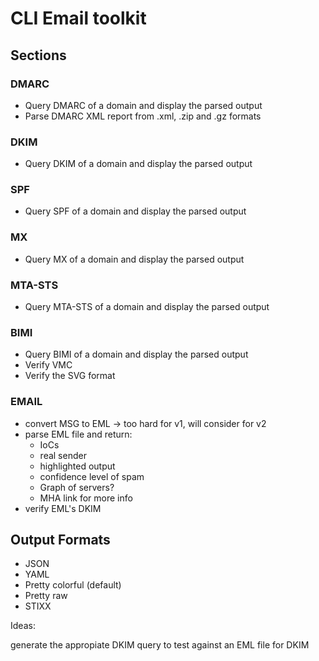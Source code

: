 
# CLI Email toolkit

## Sections

### DMARC
- Query DMARC of a domain and display the parsed output
- Parse DMARC XML report from .xml, .zip and .gz formats

### DKIM
- Query DKIM of a domain and display the parsed output

### SPF
- Query SPF of a domain and display the parsed output

### MX
- Query MX of a domain and display the parsed output

### MTA-STS 
- Query MTA-STS of a domain and display the parsed output

### BIMI
- Query BIMI of a domain and display the parsed output
- Verify VMC
- Verify the SVG format

### EMAIL
- convert MSG to EML -> too hard for v1, will consider for v2
- parse EML file and return:
    - IoCs
    - real sender
    - highlighted output
    - confidence level of spam
    - Graph of servers?
    - MHA link for more info
- verify EML's DKIM

## Output Formats
- JSON
- YAML 
- Pretty colorful (default)
- Pretty raw
- STIXX




Ideas:

generate the appropiate DKIM query to test against an EML file for DKIM 

